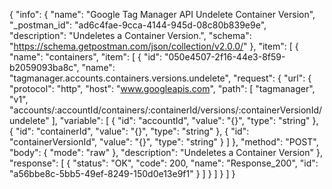 {
  "info": {
    "name": "Google Tag Manager API Undelete Container Version",
    "_postman_id": "ad6c4fae-9cca-4144-945d-08c80b839e9e",
    "description": "Undeletes a Container Version.",
    "schema": "https://schema.getpostman.com/json/collection/v2.0.0/"
  },
  "item": [
    {
      "name": "containers",
      "item": [
        {
          "id": "050e4507-2f16-44e3-8f59-b2059093ba8c",
          "name": "tagmanager.accounts.containers.versions.undelete",
          "request": {
            "url": {
              "protocol": "http",
              "host": "www.googleapis.com",
              "path": [
                "tagmanager",
                "v1",
                "accounts/:accountId/containers/:containerId/versions/:containerVersionId/undelete"
              ],
              "variable": [
                {
                  "id": "accountId",
                  "value": "{}",
                  "type": "string"
                },
                {
                  "id": "containerId",
                  "value": "{}",
                  "type": "string"
                },
                {
                  "id": "containerVersionId",
                  "value": "{}",
                  "type": "string"
                }
              ]
            },
            "method": "POST",
            "body": {
              "mode": "raw"
            },
            "description": "Undeletes a Container Version"
          },
          "response": [
            {
              "status": "OK",
              "code": 200,
              "name": "Response_200",
              "id": "a56bbe8c-5bb5-49ef-8249-150d0e13e9f1"
            }
          ]
        }
      ]
    }
  ]
}